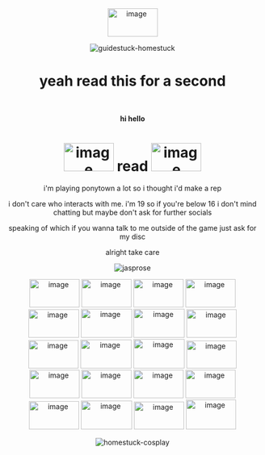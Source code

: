 ## 

<div align="center">

<img width="99" height="56" alt="image" src="https://github.com/user-attachments/assets/afefc9c3-fc96-48ca-b8b9-cc2d9ad7d496"/>


![guidestuck-homestuck](https://github.com/user-attachments/assets/c95b2ddb-4d8e-44a8-9964-5b49c9b032d4)


  <center><h1>yeah read this for a second</h1></center>
</div>

<br/>

<div align="center">

<b>hi hello</b>

# <img width="99" height="56" alt="image" src="https://github.com/user-attachments/assets/afefc9c3-fc96-48ca-b8b9-cc2d9ad7d496"/> read <img width="99" height="56" alt="image" src="https://github.com/user-attachments/assets/afefc9c3-fc96-48ca-b8b9-cc2d9ad7d496"/>
  
<p class="centered"> i'm playing ponytown a lot so i thought i'd make a rep </p>
<p class="centered"> i don't care who interacts with me. i'm 19 so if you're below 16 i don't mind chatting but maybe don't ask for further socials </p>
<p class="centered"> speaking of which if you wanna talk to me outside of the game just ask for my disc</p>
<p> alright take care </p>


![jasprose](https://github.com/user-attachments/assets/12aee8fa-898b-4e94-a472-586be2b01ad1)



<img width="99" height="56" alt="image" src="https://github.com/user-attachments/assets/c64295a8-4412-46b9-9fd6-ba2510152614" />
<img width="99" height="56" alt="image" src="https://github.com/user-attachments/assets/f3ef4842-0bc5-4348-aa53-fbd8d13e8642" />
<img width="99" height="56" alt="image" src="https://github.com/user-attachments/assets/f753708b-ddcc-46a9-9fab-7f1ad3c3418c" />
<img width="99" height="56" alt="image" src="https://github.com/user-attachments/assets/6965ad1b-968d-4e25-9d74-581db64d130e" />
<img width="100" height="56" alt="image" src="https://github.com/user-attachments/assets/84bc2c02-eb6a-4fb1-96e8-63ac3a7bee69"/>
<img width="101" height="57" alt="image" src="https://github.com/user-attachments/assets/04cedea3-de24-4ef6-a63c-c1b5298bebac" />
<img width="101" height="57" alt="image" src="https://github.com/user-attachments/assets/5eff0bd8-191a-4112-9fa1-93db45ac35a0"/>
<img width="99" height="56" alt="image" src="https://github.com/user-attachments/assets/e32e041d-2e32-41d1-bb60-4d84bf21c83a" />
<img width="99" height="56" alt="image" src="https://github.com/user-attachments/assets/b7bb8b7e-4973-434a-b1ad-6dfdf709e027" />
<img width="101" height="57" alt="image" src="https://github.com/user-attachments/assets/44ec2489-8e33-42e3-bf88-e7cd2d5fbd48" />
<img width="101" height="58" alt="image" src="https://github.com/user-attachments/assets/bcd68880-05a0-48d7-9d1a-d2bab92a3954"/>
<img width="99" height="55" alt="image" src="https://github.com/user-attachments/assets/c3c97ce6-026d-4d15-b5be-89ec385de1ed" />
<img width="99" height="56" alt="image" src="https://github.com/user-attachments/assets/746ad2e1-2499-45e4-b6d1-4a0b6cf0c594" />
<img width="99" height="56" alt="image" src="https://github.com/user-attachments/assets/bb18e5b3-70e1-41e9-9b67-dddc4b968134" />
<img width="99" height="56" alt="image" src="https://github.com/user-attachments/assets/5d66cd66-db01-40cb-a786-e79f5d26cf1f"/>
<img width="99" height="56" alt="image" src="https://github.com/user-attachments/assets/af94e362-9dba-449a-8d5d-77e6197f1e64" />
<img width="99" height="56" alt="image" src="https://github.com/user-attachments/assets/5013dfc7-f93a-4d5e-8b73-bebdf509ab13"/>
<img width="101" height="57" alt="image" src="https://github.com/user-attachments/assets/4c241cdd-946a-4a75-a174-6a719eb17474" />


<img width="99" height="55" alt="image" src="https://github.com/user-attachments/assets/4d8291e9-8f49-4626-822c-e72f6fb403de" />
<img width="99" height="59" alt="image" src="https://github.com/user-attachments/assets/395cd7fd-2e70-42a8-bdca-65988f7b1b6d" />

![homestuck-cosplay](https://github.com/user-attachments/assets/dab5db4b-d608-4fd1-a395-d142e29b7c36)



</div>
